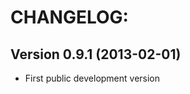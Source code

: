 CHANGELOG:
===================

Version 0.9.1 (2013-02-01)
--------------------
* First public development version